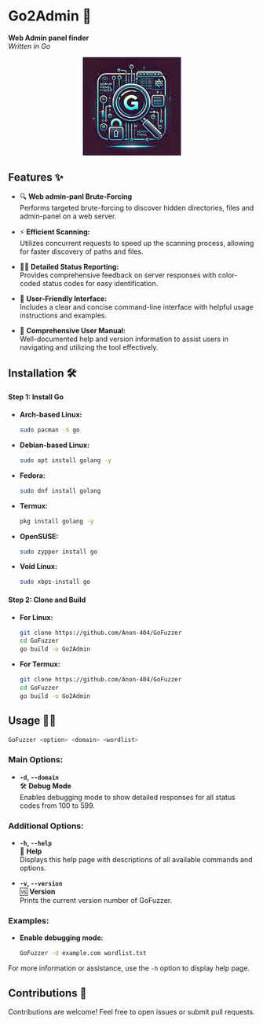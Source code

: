 # Go2Admin 🔎
**Web Admin panel finder**  
*Written in Go*

<div align="center">
  <img src="https://raw.githubusercontent.com/Anon-404/My-assets/main/Go2Admin/Go2Admin.jpg" alt="GoFuzzer Logo" width="200"/>
</div>

## Features ✨

- 🔍 **Web admin-panl Brute-Forcing**  
  Performs targeted brute-forcing to discover hidden directories, files and admin-panel on a web server.

- ⚡ **Efficient Scanning:**  
  Utilizes concurrent requests to speed up the scanning process, allowing for faster discovery of paths and files.

- 🕵️‍♂️ **Detailed Status Reporting:**  
  Provides comprehensive feedback on server responses with color-coded status codes for easy identification.

- 🎯 **User-Friendly Interface:**  
  Includes a clear and concise command-line interface with helpful usage instructions and examples.

- 📖 **Comprehensive User Manual:**  
  Well-documented help and version information to assist users in navigating and utilizing the tool effectively.

## Installation 🛠️


#### Step 1: Install Go
- **Arch-based Linux:**
  ```bash
  sudo pacman -S go
  ```
- **Debian-based Linux:**
  ```bash
  sudo apt install golang -y
  ```
- **Fedora:**
  ```bash
  sudo dnf install golang
  ```
- **Termux:**
  ```bash
  pkg install golang -y
  ```

- **OpenSUSE:**
  ```bash
  sudo zypper install go
  ```
- **Void Linux:**
  ```bash
  sudo xbps-install go
  ```



#### Step 2: Clone and Build
- **For Linux:**
  ```bash
  git clone https://github.com/Anon-404/GoFuzzer 
  cd GoFuzzer 
  go build -o Go2Admin 
  ```
- **For Termux:**
  ```bash
  git clone https://github.com/Anon-404/GoFuzzer 
  cd GoFuzzer 
  go build -o Go2Admin 
  ```

## Usage 🧑‍💻

```bash
GoFuzzer <option> <domain> <wordlist>
```

### Main Options:

- **`-d`, `--domain`**  
  🛠 **Debug Mode**  
  Enables debugging mode to show detailed responses for all status codes from 100 to 599.

### Additional Options:

- **`-h`, `--help`**  
  📝 **Help**  
  Displays this help page with descriptions of all available commands and options.

- **`-v`, `--version`**  
  🆚 **Version**  
  Prints the current version number of GoFuzzer.

### Examples:

- **Enable debugging mode:**
  ```bash
  GoFuzzer -d example.com wordlist.txt
  ```

For more information or assistance, use the `-h` option to display help page.


## Contributions 🤝
Contributions are welcome! Feel free to open issues or submit pull requests.
